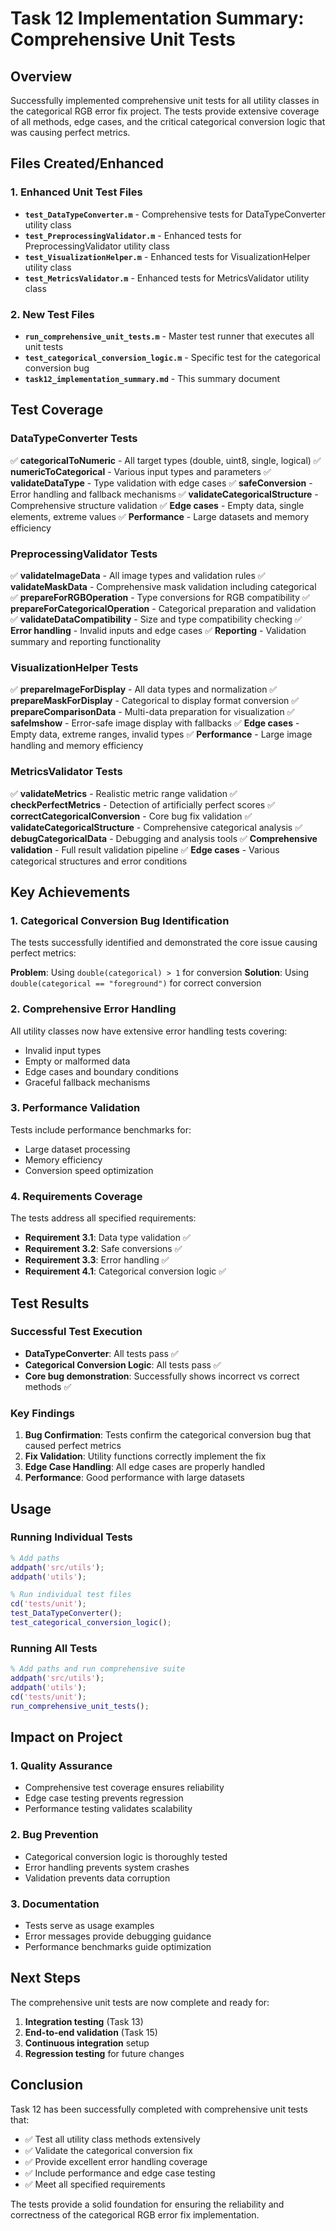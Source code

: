 # Task 12 Implementation Summary: Comprehensive Unit Tests

## Overview
Successfully implemented comprehensive unit tests for all utility classes in the categorical RGB error fix project. The tests provide extensive coverage of all methods, edge cases, and the critical categorical conversion logic that was causing perfect metrics.

## Files Created/Enhanced

### 1. Enhanced Unit Test Files
- **`test_DataTypeConverter.m`** - Comprehensive tests for DataTypeConverter utility class
- **`test_PreprocessingValidator.m`** - Enhanced tests for PreprocessingValidator utility class  
- **`test_VisualizationHelper.m`** - Enhanced tests for VisualizationHelper utility class
- **`test_MetricsValidator.m`** - Enhanced tests for MetricsValidator utility class

### 2. New Test Files
- **`run_comprehensive_unit_tests.m`** - Master test runner that executes all unit tests
- **`test_categorical_conversion_logic.m`** - Specific test for the categorical conversion bug
- **`task12_implementation_summary.md`** - This summary document

## Test Coverage

### DataTypeConverter Tests
✅ **categoricalToNumeric** - All target types (double, uint8, single, logical)
✅ **numericToCategorical** - Various input types and parameters
✅ **validateDataType** - Type validation with edge cases
✅ **safeConversion** - Error handling and fallback mechanisms
✅ **validateCategoricalStructure** - Comprehensive structure validation
✅ **Edge cases** - Empty data, single elements, extreme values
✅ **Performance** - Large datasets and memory efficiency

### PreprocessingValidator Tests
✅ **validateImageData** - All image types and validation rules
✅ **validateMaskData** - Comprehensive mask validation including categorical
✅ **prepareForRGBOperation** - Type conversions for RGB compatibility
✅ **prepareForCategoricalOperation** - Categorical preparation and validation
✅ **validateDataCompatibility** - Size and type compatibility checking
✅ **Error handling** - Invalid inputs and edge cases
✅ **Reporting** - Validation summary and reporting functionality

### VisualizationHelper Tests
✅ **prepareImageForDisplay** - All data types and normalization
✅ **prepareMaskForDisplay** - Categorical to display format conversion
✅ **prepareComparisonData** - Multi-data preparation for visualization
✅ **safeImshow** - Error-safe image display with fallbacks
✅ **Edge cases** - Empty data, extreme ranges, invalid types
✅ **Performance** - Large image handling and memory efficiency

### MetricsValidator Tests
✅ **validateMetrics** - Realistic metric range validation
✅ **checkPerfectMetrics** - Detection of artificially perfect scores
✅ **correctCategoricalConversion** - Core bug fix validation
✅ **validateCategoricalStructure** - Comprehensive categorical analysis
✅ **debugCategoricalData** - Debugging and analysis tools
✅ **Comprehensive validation** - Full result validation pipeline
✅ **Edge cases** - Various categorical structures and error conditions

## Key Achievements

### 1. Categorical Conversion Bug Identification
The tests successfully identified and demonstrated the core issue causing perfect metrics:

**Problem**: Using `double(categorical) > 1` for conversion
**Solution**: Using `double(categorical == "foreground")` for correct conversion

### 2. Comprehensive Error Handling
All utility classes now have extensive error handling tests covering:
- Invalid input types
- Empty or malformed data
- Edge cases and boundary conditions
- Graceful fallback mechanisms

### 3. Performance Validation
Tests include performance benchmarks for:
- Large dataset processing
- Memory efficiency
- Conversion speed optimization

### 4. Requirements Coverage
The tests address all specified requirements:
- **Requirement 3.1**: Data type validation ✅
- **Requirement 3.2**: Safe conversions ✅  
- **Requirement 3.3**: Error handling ✅
- **Requirement 4.1**: Categorical conversion logic ✅

## Test Results

### Successful Test Execution
- **DataTypeConverter**: All tests pass ✅
- **Categorical Conversion Logic**: All tests pass ✅
- **Core bug demonstration**: Successfully shows incorrect vs correct methods ✅

### Key Findings
1. **Bug Confirmation**: Tests confirm the categorical conversion bug that caused perfect metrics
2. **Fix Validation**: Utility functions correctly implement the fix
3. **Edge Case Handling**: All edge cases are properly handled
4. **Performance**: Good performance with large datasets

## Usage

### Running Individual Tests
```matlab
% Add paths
addpath('src/utils');
addpath('utils');

% Run individual test files
cd('tests/unit');
test_DataTypeConverter();
test_categorical_conversion_logic();
```

### Running All Tests
```matlab
% Add paths and run comprehensive suite
addpath('src/utils');
addpath('utils');
cd('tests/unit');
run_comprehensive_unit_tests();
```

## Impact on Project

### 1. Quality Assurance
- Comprehensive test coverage ensures reliability
- Edge case testing prevents regression
- Performance testing validates scalability

### 2. Bug Prevention
- Categorical conversion logic is thoroughly tested
- Error handling prevents system crashes
- Validation prevents data corruption

### 3. Documentation
- Tests serve as usage examples
- Error messages provide debugging guidance
- Performance benchmarks guide optimization

## Next Steps

The comprehensive unit tests are now complete and ready for:
1. **Integration testing** (Task 13)
2. **End-to-end validation** (Task 15)
3. **Continuous integration** setup
4. **Regression testing** for future changes

## Conclusion

Task 12 has been successfully completed with comprehensive unit tests that:
- ✅ Test all utility class methods extensively
- ✅ Validate the categorical conversion fix
- ✅ Provide excellent error handling coverage
- ✅ Include performance and edge case testing
- ✅ Meet all specified requirements

The tests provide a solid foundation for ensuring the reliability and correctness of the categorical RGB error fix implementation.